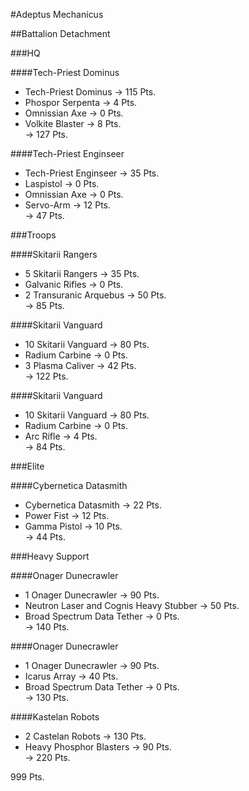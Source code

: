 #Adeptus Mechanicus

##Battalion Detachment

###HQ

####Tech-Priest Dominus   
- Tech-Priest Dominus -> 115 Pts.  
- Phospor Serpenta -> 4 Pts.  
- Omnissian Axe -> 0 Pts.  
- Volkite Blaster -> 8 Pts.  
-> 127 Pts.  

####Tech-Priest Enginseer   
- Tech-Priest Enginseer -> 35 Pts.  
- Laspistol -> 0 Pts.  
- Omnissian Axe -> 0 Pts.  
- Servo-Arm -> 12 Pts.  
-> 47 Pts.  

###Troops

####Skitarii Rangers  
- 5 Skitarii Rangers -> 35 Pts.  
- Galvanic Rifles -> 0 Pts.  
- 2 Transuranic Arquebus -> 50 Pts.  
-> 85 Pts.  

####Skitarii Vanguard  
- 10 Skitarii Vanguard -> 80 Pts.  
- Radium Carbine -> 0 Pts.  
- 3 Plasma Caliver -> 42 Pts.  
-> 122 Pts.  

####Skitarii Vanguard  
- 10 Skitarii Vanguard -> 80 Pts.  
- Radium Carbine -> 0 Pts. 
- Arc Rifle -> 4 Pts.  
-> 84 Pts.  

###Elite

####Cybernetica Datasmith  
- Cybernetica Datasmith -> 22 Pts.  
- Power Fist -> 12 Pts.  
- Gamma Pistol -> 10 Pts.  
-> 44 Pts.

###Heavy Support  

####Onager Dunecrawler  
- 1 Onager Dunecrawler -> 90 Pts.  
- Neutron Laser and Cognis Heavy Stubber -> 50 Pts.  
- Broad Spectrum Data Tether -> 0 Pts.  
-> 140 Pts.  

####Onager Dunecrawler  
- 1 Onager Dunecrawler -> 90 Pts.  
- Icarus Array -> 40 Pts.  
- Broad Spectrum Data Tether -> 0 Pts.  
-> 130 Pts.  

####Kastelan Robots  
- 2 Castelan Robots -> 130 Pts.  
- Heavy Phosphor Blasters -> 90 Pts.  
-> 220 Pts.  

999 Pts.
